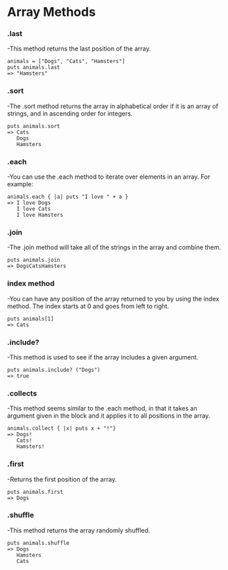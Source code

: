 # Array Methods


### .last
-This method returns the last position of the array.
```
animals = ["Dogs", "Cats", "Hamsters"]
puts animals.last
=> "Hamsters"
```

### .sort
-The .sort method returns the array in alphabetical order if it is an array of strings, and in ascending order for integers.
```
puts animals.sort
=> Cats
   Dogs
   Hamsters
```

### .each
-You can use the .each method to iterate over elements in an array. For example:
```
animals.each { |a| puts "I love " + a }
=> I love Dogs
   I love Cats
   I love Hamsters
```

### .join
-The .join method will take all of the strings in the array and combine them.
```
puts animals.join
=> DogsCatsHamsters
```

### index method
-You can have any position of the array returned to you by using the index method. The index starts at 0 and goes from left to right.
```
puts animals[1]
=> Cats
```

### .include?
-This method is used to see if the array includes a given argument.
```
puts animals.include? ("Dogs")
=> true
```

### .collects
-This method seems similar to the .each method, in that it takes an argument given in the block and it applies it to all positions in the array.
```
animals.collect { |x| puts x + "!"}
=> Dogs!
   Cats!
   Hamsters!
```

### .first
-Returns the first position of the array.
```
puts animals.first
=> Dogs
```

### .shuffle
-This method returns the array randomly shuffled.
```
puts animals.shuffle
=> Dogs
   Hamsters
   Cats
```
